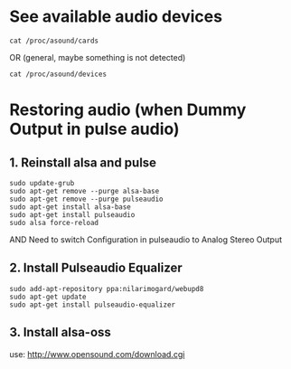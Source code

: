 # See available audio devices
```
cat /proc/asound/cards
```
OR (general, maybe something is not detected)
```
cat /proc/asound/devices
```

# Restoring audio (when Dummy Output in pulse audio)
## 1. Reinstall alsa and pulse
```
sudo update-grub
sudo apt-get remove --purge alsa-base
sudo apt-get remove --purge pulseaudio
sudo apt-get install alsa-base
sudo apt-get install pulseaudio
sudo alsa force-reload
```

AND Need to switch Configuration in pulseaudio to Analog Stereo Output

## 2. Install Pulseaudio Equalizer
```
sudo add-apt-repository ppa:nilarimogard/webupd8
sudo apt-get update
sudo apt-get install pulseaudio-equalizer
```
## 3. Install alsa-oss
use: http://www.opensound.com/download.cgi
